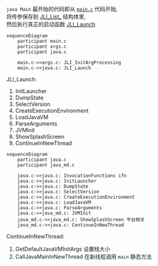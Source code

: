 
`java Main` 最开始的代码即从 [`main.c`](main.c) 代码开始, \
将传参保存到 [JLI_List_](../libjli/jli_util.h) 结构体里, \
然后执行真正的启动函数 [JLI_Launch](main.c)

```mermaid
sequenceDiagram
    participant main.c
    participant args.c
    participant java.c

    main.c->>args.c: JLI_InitArgProcessing
    main.c->>java.c: JLI_Launch
```

JLI_Launch:
1. InitLauncher
2. DumpState
3. SelectVersion
4. CreateExecutionEnvironment
5. LoadJavaVM
6. ParseArguments
7. JVMInit
8. ShowSplashScreen
9. ContinueInNewThread

```mermaid
sequenceDiagram
    participant java.c
    participant java_md.c

    java.c->>java.c: InvocationFunctions ifn
    java.c->>java.c: InitLauncher
    java.c->>java.c: DumpState
    java.c->>java.c: SelectVersion
    java.c->>java.c: CreateExecutionEnvironment
    java.c->>java.c: LoadJavaVM
    java.c->>java.c: ParseArguments
    java.c->>java_md.c: JVMInit
    java_md.c->>java_md.c: ShowSplashScreen 平台相关
    java_md.c->>java.c: ContinueInNewThread
```

ContinueInNewThread:
1. GetDefaultJavaVMInitArgs 设置栈大小
2. CallJavaMainInNewThread 在新线程调用 `main` 静态方法
